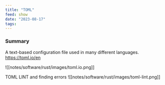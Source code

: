 ```yaml
---
title: "TOML"
feed: show
date: "2023-08-17"
tags: 
---
```

### Summary
A text-based configuration file used in many different languages.
https://toml.io/en

![[notes/software/rust/images/toml.io.png]]

TOML LINT  and finding errors
![[notes/software/rust/images/toml-lint.png]]